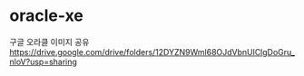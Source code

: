 # oracle-xe


구글 오라클 이미지 공유
https://drive.google.com/drive/folders/12DYZN9Wml68OJdVbnUlClgDoGru_nloV?usp=sharing
